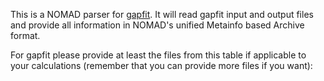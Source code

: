 This is a NOMAD parser for [gapfit](https://libatoms.github.io/GAP/gap_fit.html). It will read gapfit input and
output files and provide all information in NOMAD's unified Metainfo based Archive format.

For gapfit please provide at least the files from this table if applicable to your
calculations (remember that you can provide more files if you want):



